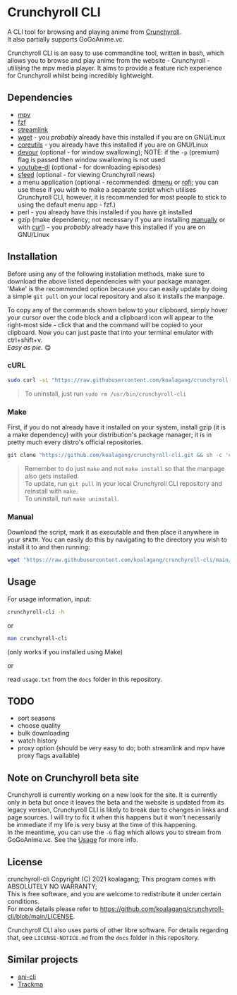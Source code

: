 # Crunchyroll CLI

A CLI tool for browsing and playing anime from [Crunchyroll](https://www.crunchyroll.com).\
It also partially supports GoGoAnime.vc.

Crunchyroll CLI is an easy to use commandline tool, written in bash, which allows you to browse and play anime from the website - Crunchyroll - utilising the mpv media player. It aims to provide a feature rich experience for Crunchyroll whilst being incredibly lightweight.

## Dependencies

* [mpv](https://mpv.io/)
* [fzf](https://github.com/koalagang/crunchyroll-cli)
* [streamlink](https://streamlink.github.io/)
* [wget](https://www.gnu.org/software/wget/) - you *probably* already have this installed if you are on GNU/Linux
* [coreutils](https://www.gnu.org/software/coreutils/) - you already have this installed if you are on GNU/Linux
* [devour](https://github.com/salman-abedin/devour) (optional - for window swallowing); NOTE: if the `-p` (premium) flag is passed then window swallowing is not used
* [youtube-dl](https://github.com/ytdl-org/youtube-dl) (optional - for downloading episodes)
* [sfeed](https://codemadness.org/sfeed-simple-feed-parser.html) (optional - for viewing Crunchyroll news)
* a menu application (optional - recommended: [dmenu](http://tools.suckless.org/dmenu/) or [rofi](https://github.com/davatorium/rofi); you can use these if you wish to make a separate script which utilises Crunchyroll CLI, however, it is recommended for most people to stick to using the default menu app - fzf.)
* perl - you already have this installed if you have git installed
* gzip (make dependency; not necessary if you are installing [manually](#manual) or with [curl](#curl)) - you *probably* already have this installed if you are on GNU/Linux

## Installation

Before using any of the following installation methods, make sure to download the above listed dependencies with your package manager. 'Make' is the recommended option because you can easily update by doing a simple `git pull` on your local repository and also it installs the manpage.

To copy any of the commands shown below to your clipboard, simply hover your cursor over the code block and a clipboard icon will appear to the right-most side - click that and the command will be copied to your clipboard. Now you can just paste that into your terminal emulator with ctrl+shift+v.\
*Easy as pie.* 😋

### cURL

```sh
sudo curl -sL "https://raw.githubusercontent.com/koalagang/crunchyroll-cli/main/crunchyroll-cli" -o /usr/bin/crunchyroll-cli && sudo chmod +x /usr/bin/crunchyroll-cli
```
> To uninstall, just run `sudo rm /usr/bin/crunchyroll-cli`

### Make
First, if you do not already have it installed on your system, install gzip (it is a make dependency) with your distribution's package manager; it is in pretty much every distro's official repositories.

```sh
git clone "https://github.com/koalagang/crunchyroll-cli.git && sh -c 'cd crunchyroll-cli/ && make'
```
> Remember to do just `make` and not `make install` so that the manpage also gets installed.\
> To update, run `git pull` in your local Crunchyroll CLI repository and reinstall with `make`.\
> To uninstall, run `make uninstall`. 

### Manual

Download the script, mark it as executable and then place it anywhere in your `$PATH`.
You can easily do this by navigating to the directory you wish to install it to and then running:
```sh
wget "https://raw.githubusercontent.com/koalagang/crunchyroll-cli/main/crunchyroll-cli" && chmod +x crunchyroll-cli
```

## Usage

For usage information, input:
```sh
crunchyroll-cli -h
```
or
```sh
man crunchyroll-cli
```
(only works if you installed using Make)

or

read `usage.txt` from the `docs` folder in this repository.

## TODO

* sort seasons
* choose quality
* bulk downloading
* watch history
* proxy option (should be very easy to do; both streamlink and mpv have proxy flags available)

## Note on Crunchyroll beta site

Crunchyroll is currently working on a new look for the site. It is currently only in beta but once it leaves the beta and the website is updated from its legacy version, Crunchyroll CLI is likely to break due to changes in links and page sources. I will try to fix it when this happens but it won't necessarily be immediate if my life is very busy at the time of this happening.\
In the meantime, you can use the `-G` flag which allows you to stream from GoGoAnime.vc. See the [Usage](#usage) for more info.

## License

crunchyroll-cli Copyright (C) 2021 koalagang; This program comes with ABSOLUTELY NO WARRANTY;\
This is free software, and you are welcome to redistribute it under certain conditions.\
For more details please refer to https://github.com/koalagang/crunchyroll-cli/blob/main/LICENSE.

Crunchyroll CLI also uses parts of other libre software. For details regarding that, see `LICENSE-NOTICE.md` from the `docs` folder in this repository.

## Similar projects

* [ani-cli](https://github.com/pystardust/ani-cli)
* [Trackma](https://github.com/z411/trackma)
